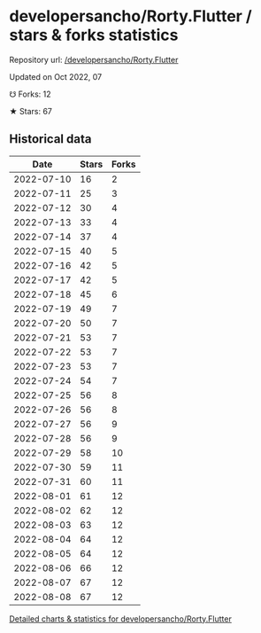 # developersancho/Rorty.Flutter / stars & forks statistics

Repository url: [/developersancho/Rorty.Flutter](https://github.com/developersancho/Rorty.Flutter)

Updated on Oct 2022, 07

☋ Forks: 12

★ Stars: 67

## Historical data
| Date | Stars | Forks |
|------|-------|-------|
| 2022-07-10 | 16 | 2 | 
| 2022-07-11 | 25 | 3 | 
| 2022-07-12 | 30 | 4 | 
| 2022-07-13 | 33 | 4 | 
| 2022-07-14 | 37 | 4 | 
| 2022-07-15 | 40 | 5 | 
| 2022-07-16 | 42 | 5 | 
| 2022-07-17 | 42 | 5 | 
| 2022-07-18 | 45 | 6 | 
| 2022-07-19 | 49 | 7 | 
| 2022-07-20 | 50 | 7 | 
| 2022-07-21 | 53 | 7 | 
| 2022-07-22 | 53 | 7 | 
| 2022-07-23 | 53 | 7 | 
| 2022-07-24 | 54 | 7 | 
| 2022-07-25 | 56 | 8 | 
| 2022-07-26 | 56 | 8 | 
| 2022-07-27 | 56 | 9 | 
| 2022-07-28 | 56 | 9 | 
| 2022-07-29 | 58 | 10 | 
| 2022-07-30 | 59 | 11 | 
| 2022-07-31 | 60 | 11 | 
| 2022-08-01 | 61 | 12 | 
| 2022-08-02 | 62 | 12 | 
| 2022-08-03 | 63 | 12 | 
| 2022-08-04 | 64 | 12 | 
| 2022-08-05 | 64 | 12 | 
| 2022-08-06 | 66 | 12 | 
| 2022-08-07 | 67 | 12 | 
| 2022-08-08 | 67 | 12 | 


[Detailed charts & statistics for developersancho/Rorty.Flutter](https://reviewgithub.com/rep/developersancho/Rorty.Flutter)
